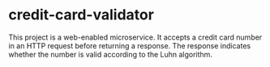 # credit-card-validator
This project is a web-enabled microservice. It accepts a credit card number in an HTTP request before returning a response. The response indicates whether the number is valid according to the Luhn algorithm.
